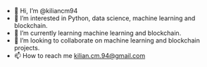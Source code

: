 - 👋 Hi, I’m @kiliancm94
- 👀 I’m interested in Python, data science, machine learning and blockchain.
- 🌱 I’m currently learning machine learning and blockchain.
- 💞️ I’m looking to collaborate on machine learning and blockchain projects.
- 📫 How to reach me kilian.cm.94@gmail.com

<!---
kiliancm94/kiliancm94 is a ✨ special ✨ repository because its `README.md` (this file) appears on your GitHub profile.
You can click the Preview link to take a look at your changes.
--->

